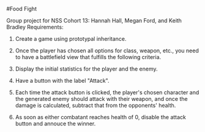 #Food Fight

Group project for NSS Cohort 13:
Hannah Hall, Megan Ford, and Keith Bradley
Requirements:
1. Create a game using prototypal inheritance.

2. Once the player has chosen all options for class, weapon, etc., you need to have a battlefield view that fulfills the following criteria.

3. Display the initial statistics for the player and the enemy.

4.  Have a button with the label "Attack".

5.  Each time the attack button is clicked, the player's chosen character and the generated enemy should attack with their weapon, and once the damage is calculated, subtract that from the opponents' health.

6.  As soon as either combatant reaches health of 0, disable the attack button and annouce the winner.
